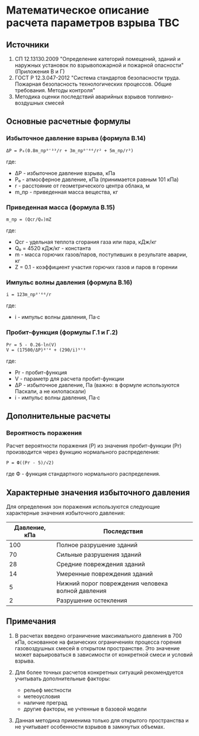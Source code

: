 # Математическое описание расчета параметров взрыва ТВС

## Источники

1. СП 12.13130.2009 "Определение категорий помещений, зданий и наружных установок по взрывопожарной и пожарной опасности" (Приложения В и Г)
2. ГОСТ Р 12.3.047-2012 "Система стандартов безопасности труда. Пожарная безопасность технологических процессов. Общие требования. Методы контроля"
3. Методика оценки последствий аварийных взрывов топливно-воздушных смесей 

## Основные расчетные формулы

### Избыточное давление взрыва (формула В.14)

```
ΔP = P₀(0.8m_пр⁰'³³/r + 3m_пр⁰'⁶⁶/r² + 5m_пр/r³)
```

где:
* ΔP - избыточное давление взрыва, кПа
* P₀ - атмосферное давление, кПа (принимается равным 101 кПа)
* r - расстояние от геометрического центра облака, м
* m_пр - приведенная масса вещества, кг

### Приведенная масса (формула В.15)

```
m_пр = (Qсг/Q₀)mZ
```

где:
* Qсг - удельная теплота сгорания газа или пара, кДж/кг
* Q₀ = 4520 кДж/кг - константа
* m - масса горючих газов/паров, поступивших в результате аварии, кг
* Z = 0.1 - коэффициент участия горючих газов и паров в горении

### Импульс волны давления (формула В.16)

```
i = 123m_пр⁰'⁶⁶/r
```

где:
* i - импульс волны давления, Па·с

### Пробит-функция (формулы Г.1 и Г.2)

```
Pr = 5 - 0.26·ln(V)
V = (17500/ΔP)⁸'⁴ + (290/i)⁹'³
```

где:
* Pr - пробит-функция
* V - параметр для расчета пробит-функции
* ΔP - избыточное давление, Па (важно: в формуле используются Паскали, а не килопаскали)
* i - импульс волны давления, Па·с

## Дополнительные расчеты

### Вероятность поражения

Расчет вероятности поражения (P) из значения пробит-функции (Pr) производится через функцию нормального распределения:

```
P = Ф((Pr - 5)/√2)
```

где Ф - функция стандартного нормального распределения.

## Характерные значения избыточного давления

Для определения зон поражения используются следующие характерные значения избыточного давления:

| Давление, кПа | Последствия |
|---------------|-------------|
| 100 | Полное разрушение зданий |
| 70 | Сильные разрушения зданий |
| 28 | Средние повреждения зданий |
| 14 | Умеренные повреждения зданий |
| 5 | Нижний порог повреждения человека волной давления |
| 2 | Разрушение остекления |

## Примечания

1. В расчетах введено ограничение максимального давления в 700 кПа, основанное на физических ограничениях процесса горения газовоздушных смесей в открытом пространстве. Это значение может варьироваться в зависимости от конкретной смеси и условий взрыва.

2. Для более точных расчетов конкретных ситуаций рекомендуется учитывать дополнительные факторы:
   * рельеф местности
   * метеоусловия
   * наличие преград
   * другие факторы, не учтенные в базовой модели

3. Данная методика применима только для открытого пространства и не учитывает особенности взрывов в замкнутых объемах.